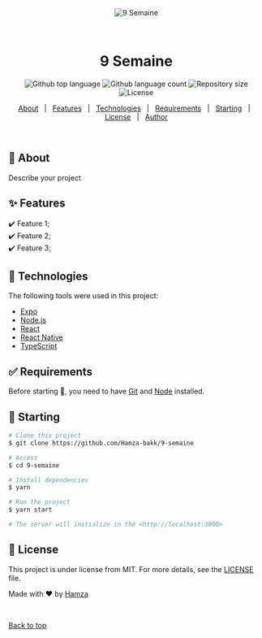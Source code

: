 <div align="center" id="top"> 
  <img src="./.github/app.gif" alt="9 Semaine" />

  &#xa0;

  <!-- <a href="https://9semaine.netlify.app">Demo</a> -->
</div>

<h1 align="center">9 Semaine</h1>

<p align="center">
  <img alt="Github top language" src="https://img.shields.io/github/languages/top/Hamza-bakk/9-semaine?color=56BEB8">

  <img alt="Github language count" src="https://img.shields.io/github/languages/count/Hamza-bakk/9-semaine?color=56BEB8">

  <img alt="Repository size" src="https://img.shields.io/github/repo-size/Hamza-bakk/9-semaine?color=56BEB8">

  <img alt="License" src="https://img.shields.io/github/license/Hamza-bakk/9-semaine?color=56BEB8">

  <!-- <img alt="Github issues" src="https://img.shields.io/github/issues/Hamza-bakk/9-semaine?color=56BEB8" /> -->

  <!-- <img alt="Github forks" src="https://img.shields.io/github/forks/Hamza-bakk/9-semaine?color=56BEB8" /> -->

  <!-- <img alt="Github stars" src="https://img.shields.io/github/stars/Hamza-bakk/9-semaine?color=56BEB8" /> -->
</p>

<!-- Status -->

<!-- <h4 align="center"> 
	🚧  9 Semaine 🚀 Under construction...  🚧
</h4> 

<hr> -->

<p align="center">
  <a href="#dart-about">About</a> &#xa0; | &#xa0; 
  <a href="#sparkles-features">Features</a> &#xa0; | &#xa0;
  <a href="#rocket-technologies">Technologies</a> &#xa0; | &#xa0;
  <a href="#white_check_mark-requirements">Requirements</a> &#xa0; | &#xa0;
  <a href="#checkered_flag-starting">Starting</a> &#xa0; | &#xa0;
  <a href="#memo-license">License</a> &#xa0; | &#xa0;
  <a href="https://github.com/Hamza-bakk" target="_blank">Author</a>
</p>

<br>

## :dart: About ##

Describe your project

## :sparkles: Features ##

:heavy_check_mark: Feature 1;\
:heavy_check_mark: Feature 2;\
:heavy_check_mark: Feature 3;

## :rocket: Technologies ##

The following tools were used in this project:

- [Expo](https://expo.io/)
- [Node.js](https://nodejs.org/en/)
- [React](https://pt-br.reactjs.org/)
- [React Native](https://reactnative.dev/)
- [TypeScript](https://www.typescriptlang.org/)

## :white_check_mark: Requirements ##

Before starting :checkered_flag:, you need to have [Git](https://git-scm.com) and [Node](https://nodejs.org/en/) installed.

## :checkered_flag: Starting ##

```bash
# Clone this project
$ git clone https://github.com/Hamza-bakk/9-semaine

# Access
$ cd 9-semaine

# Install dependencies
$ yarn

# Run the project
$ yarn start

# The server will initialize in the <http://localhost:3000>
```

## :memo: License ##

This project is under license from MIT. For more details, see the [LICENSE](LICENSE.md) file.


Made with :heart: by <a href="https://github.com/Hamza-bakk" target="_blank">Hamza</a>

&#xa0;

<a href="#top">Back to top</a>
